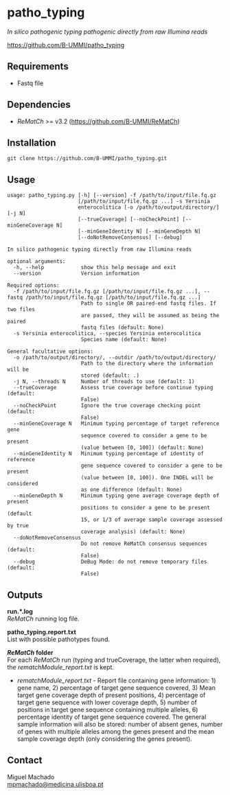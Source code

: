 patho_typing
============
*In silico pathogenic typing pathogenic directly from raw Illumina reads*  

<https://github.com/B-UMMI/patho_typing>



Requirements
------------

 - Fastq file



Dependencies
------------

 - *ReMatCh* >= v3.2 (<https://github.com/B-UMMI/ReMatCh>)



Installation
------------
    git clone https://github.com/B-UMMI/patho_typing.git



Usage
-----
    usage: patho_typing.py [-h] [--version] -f /path/to/input/file.fq.gz
                           [/path/to/input/file.fq.gz ...] -s Yersinia
                           enterocolitica [-o /path/to/output/directory/] [-j N]
                           [--trueCoverage] [--noCheckPoint] [--minGeneCoverage N]
                           [--minGeneIdentity N] [--minGeneDepth N]
                           [--doNotRemoveConsensus] [--debug]

    In silico pathogenic typing directly from raw Illumina reads

    optional arguments:
      -h, --help            show this help message and exit
      --version             Version information

    Required options:
      -f /path/to/input/file.fq.gz [/path/to/input/file.fq.gz ...], --fastq /path/to/input/file.fq.gz [/path/to/input/file.fq.gz ...]
                            Path to single OR paired-end fastq files. If two files
                            are passed, they will be assumed as being the paired
                            fastq files (default: None)
      -s Yersinia enterocolitica, --species Yersinia enterocolitica
                            Species name (default: None)

    General facultative options:
      -o /path/to/output/directory/, --outdir /path/to/output/directory/
                            Path to the directory where the information will be
                            stored (default: .)
      -j N, --threads N     Number of threads to use (default: 1)
      --trueCoverage        Assess true coverage before continue typing (default:
                            False)
      --noCheckPoint        Ignore the true coverage checking point (default:
                            False)
      --minGeneCoverage N   Minimum typing percentage of target reference gene
                            sequence covered to consider a gene to be present
                            (value between [0, 100]) (default: None)
      --minGeneIdentity N   Minimum typing percentage of identity of reference
                            gene sequence covered to consider a gene to be present
                            (value between [0, 100]). One INDEL will be considered
                            as one difference (default: None)
      --minGeneDepth N      Minimum typing gene average coverage depth of present
                            positions to consider a gene to be present (default
                            15, or 1/3 of average sample coverage assessed by true
                            coverage analysis) (default: None)
      --doNotRemoveConsensus
                            Do not remove ReMatCh consensus sequences (default:
                            False)
      --debug               DeBug Mode: do not remove temporary files (default:
                            False)



Outputs
-------
**run.*.log**  
*ReMatCh* running log file.  

**patho_typing.report.txt**  
List with possible pathotypes found.

***ReMatCh* folder**  
For each *ReMatCh* run (typing and trueCoverage, the latter when required), the *rematchModule_report.txt* is kept.  
 - *rematchModule_report.txt* - Report file containing gene information: 1) gene name, 2) percentage of target gene sequence covered, 3) Mean target gene coverage depth of present positions, 4) percentage of target gene sequence with lower coverage depth, 5) number of positions in target gene sequence containing multiple alleles, 6) percentage identity of target gene sequence covered. The general sample information will also be stored: number of absent genes, number of genes with multiple alleles among the genes present and the mean sample coverage depth (only considering the genes present).



Contact
-------
Miguel Machado  
<mpmachado@medicina.ulisboa.pt>
